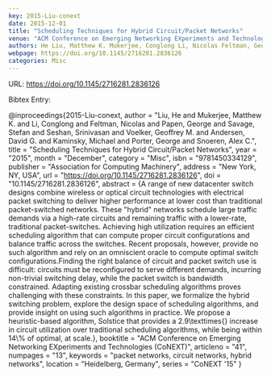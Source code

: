```yaml
---
key: 2015-Liu-conext
date: 2015-12-01
title: "Scheduling Techniques for Hybrid Circuit/Packet Networks"
venue: "ACM Conference on Emerging Networking EXperiments and Technologies (CoNEXT)"
authors: He Liu, Matthew K. Mukerjee, Conglong Li, Nicolas Feltman, George Papen, Stefan Savage, Srinivasan Seshan, Geoffrey M. Voelker, David G. Andersen, Michael Kaminsky, George Porter and Alex C. Snoeren
webpage: https://doi.org/10.1145/2716281.2836126
categories: Misc
---
```


URL: https://doi.org/10.1145/2716281.2836126

Bibtex Entry:

@inproceedings{2015-Liu-conext,
    author = "Liu, He and Mukerjee, Matthew K. and Li, Conglong and Feltman, Nicolas and Papen, George and Savage, Stefan and Seshan, Srinivasan and Voelker, Geoffrey M. and Andersen, David G. and Kaminsky, Michael and Porter, George and Snoeren, Alex C.",
    title = "Scheduling Techniques for Hybrid Circuit/Packet Networks",
    year = "2015",
    month = "December",
    category = "Misc",
    isbn = "9781450334129",
    publisher = "Association for Computing Machinery",
    address = "New York, NY, USA",
    url = "https://doi.org/10.1145/2716281.2836126",
    doi = "10.1145/2716281.2836126",
    abstract = {A range of new datacenter switch designs combine wireless or optical circuit technologies with electrical packet switching to deliver higher performance at lower cost than traditional packet-switched networks. These "hybrid" networks schedule large traffic demands via a high-rate circuits and remaining traffic with a lower-rate, traditional packet-switches. Achieving high utilization requires an efficient scheduling algorithm that can compute proper circuit configurations and balance traffic across the switches. Recent proposals, however, provide no such algorithm and rely on an omniscient oracle to compute optimal switch configurations.Finding the right balance of circuit and packet switch use is difficult: circuits must be reconfigured to serve different demands, incurring non-trivial switching delay, while the packet switch is bandwidth constrained. Adapting existing crossbar scheduling algorithms proves challenging with these constraints. In this paper, we formalize the hybrid switching problem, explore the design space of scheduling algorithms, and provide insight on using such algorithms in practice. We propose a heuristic-based algorithm, Solstice that provides a 2.9\texttimes{} increase in circuit utilization over traditional scheduling algorithms, while being within 14\\% of optimal, at scale.},
    booktitle = "ACM Conference on Emerging Networking EXperiments and Technologies (CoNEXT)",
    articleno = "41",
    numpages = "13",
    keywords = "packet networks, circuit networks, hybrid networks",
    location = "Heidelberg, Germany",
    series = "CoNEXT '15"
}

